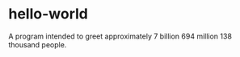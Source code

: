 # hello-world
A program intended to greet approximately 7 billion 694 million 138 thousand people. 
